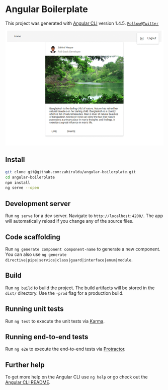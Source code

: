 # Angular Boilerplate

This project was generated with [Angular CLI](https://github.com/angular/angular-cli) version 1.4.5. [`Follow@Twitter`](https://twitter.com/zahiruldu)

![demo](src/assets/screen.gif)


## Install

```bash
git clone git@github.com:zahiruldu/angular-boilerplate.git
cd angular-boilerplate
npm install 
ng serve --open
```
## Development server

Run `ng serve` for a dev server. Navigate to `http://localhost:4200/`. The app will automatically reload if you change any of the source files.

## Code scaffolding

Run `ng generate component component-name` to generate a new component. You can also use `ng generate directive|pipe|service|class|guard|interface|enum|module`.

## Build

Run `ng build` to build the project. The build artifacts will be stored in the `dist/` directory. Use the `-prod` flag for a production build.

## Running unit tests

Run `ng test` to execute the unit tests via [Karma](https://karma-runner.github.io).

## Running end-to-end tests

Run `ng e2e` to execute the end-to-end tests via [Protractor](http://www.protractortest.org/).

## Further help

To get more help on the Angular CLI use `ng help` or go check out the [Angular CLI README](https://github.com/angular/angular-cli/blob/master/README.md).
